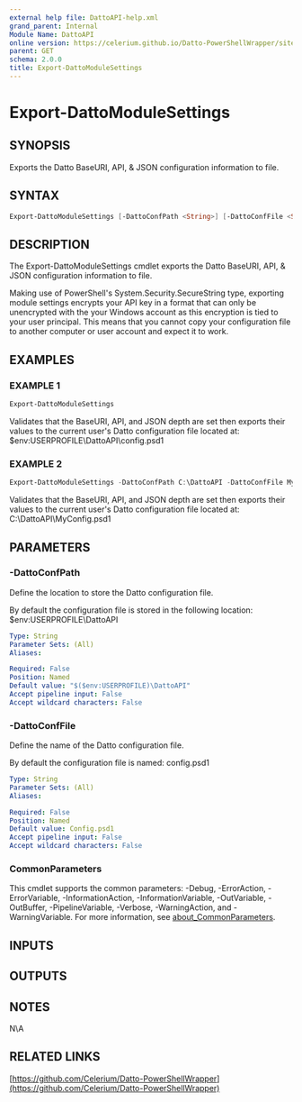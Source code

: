 ```yaml
---
external help file: DattoAPI-help.xml
grand_parent: Internal
Module Name: DattoAPI
online version: https://celerium.github.io/Datto-PowerShellWrapper/site/Internal/Export-DattoModuleSettings.html
parent: GET
schema: 2.0.0
title: Export-DattoModuleSettings
---
```


# Export-DattoModuleSettings

## SYNOPSIS
Exports the Datto BaseURI, API, & JSON configuration information to file.

## SYNTAX

```powershell
Export-DattoModuleSettings [-DattoConfPath <String>] [-DattoConfFile <String>] [<CommonParameters>]
```

## DESCRIPTION
The Export-DattoModuleSettings cmdlet exports the Datto BaseURI, API, & JSON configuration information to file.

Making use of PowerShell's System.Security.SecureString type, exporting module settings encrypts your API key in a format
that can only be unencrypted with the your Windows account as this encryption is tied to your user principal.
This means that you cannot copy your configuration file to another computer or user account and expect it to work.

## EXAMPLES

### EXAMPLE 1
```powershell
Export-DattoModuleSettings
```

Validates that the BaseURI, API, and JSON depth are set then exports their values
to the current user's Datto configuration file located at:
    $env:USERPROFILE\DattoAPI\config.psd1

### EXAMPLE 2
```powershell
Export-DattoModuleSettings -DattoConfPath C:\DattoAPI -DattoConfFile MyConfig.psd1
```

Validates that the BaseURI, API, and JSON depth are set then exports their values
to the current user's Datto configuration file located at:
    C:\DattoAPI\MyConfig.psd1

## PARAMETERS

### -DattoConfPath
Define the location to store the Datto configuration file.

By default the configuration file is stored in the following location:
    $env:USERPROFILE\DattoAPI

```yaml
Type: String
Parameter Sets: (All)
Aliases:

Required: False
Position: Named
Default value: "$($env:USERPROFILE)\DattoAPI"
Accept pipeline input: False
Accept wildcard characters: False
```

### -DattoConfFile
Define the name of the Datto configuration file.

By default the configuration file is named:
    config.psd1

```yaml
Type: String
Parameter Sets: (All)
Aliases:

Required: False
Position: Named
Default value: Config.psd1
Accept pipeline input: False
Accept wildcard characters: False
```

### CommonParameters
This cmdlet supports the common parameters: -Debug, -ErrorAction, -ErrorVariable, -InformationAction, -InformationVariable, -OutVariable, -OutBuffer, -PipelineVariable, -Verbose, -WarningAction, and -WarningVariable. For more information, see [about_CommonParameters](http://go.microsoft.com/fwlink/?LinkID=113216).

## INPUTS

## OUTPUTS

## NOTES
N\A

## RELATED LINKS

[https://github.com/Celerium/Datto-PowerShellWrapper](https://github.com/Celerium/Datto-PowerShellWrapper)

